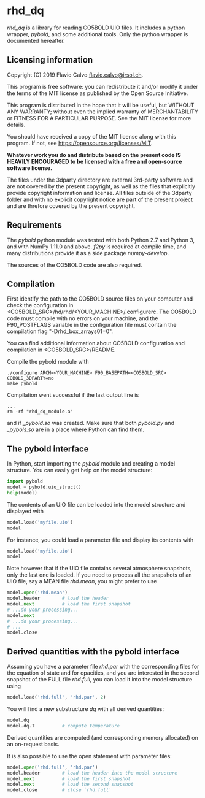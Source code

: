 rhd_dq
======
*rhd_dq* is a library for reading CO5BOLD UIO files. It includes a python wrapper, *pybold*, and some additional tools. Only the python wrapper is documented hereafter.

Licensing information
---------------------------
Copyright (C) 2019  Flavio Calvo <flavio.calvo@irsol.ch>.

This program is free software: you can redistribute it and/or modify
it under the terms of the MIT license as published by the Open Source
Initiative.

This program is distributed in the hope that it will be useful, but WITHOUT
ANY WARRANTY; without even the implied warranty of MERCHANTABILITY or FITNESS
FOR A PARTICULAR PURPOSE.  See the MIT license for more details.

You should have received a copy of the MIT license along with this program. If
not, see <https://opensource.org/licenses/MIT>.

**Whatever work you do and distribute based on the present code IS HEAVILY
ENCOURAGED to be licensed with a free and open-source software license.**

The files under the 3dparty directory are external 3rd-party software and are
not covered by the present copyright, as well as the files that explicitly
provide copyright information and license. All files outside of the 3dparty
folder and with no explicit copyright notice are part of the present project
and are threfore covered by the present copyright.

Requirements
------------------
The *pybold* python module was tested with both Python 2.7 and Python 3, and with NumPy 1.11.0 and above. *f2py* is required at compile time, and many distributions provide it as a side package *numpy-develop*.

The sources of the CO5BOLD code are also required.

Compilation
---------------
First identify the path to the CO5BOLD source files on your computer and check
the configuration in <CO5BOLD_SRC>/hd/rhd/<YOUR_MACHINE>/.configurerc. The
CO5BOLD code must compile with no errors on your machine, and the F90_POSTFLAGS
variable in the configuration file must contain the compilation flag
"-Drhd_box_arrays01=0".

You can find additional information about CO5BOLD configuration and compilation
in <CO5BOLD_SRC>/README.

Compile the pybold module with
```shell
./configure ARCH=<YOUR_MACHINE> F90_BASEPATH=<CO5BOLD_SRC> COBOLD_3DPARTY=no
make pybold
```
Compilation went successful if the last output line is

```
...
rm -rf "rhd_dq_module.a"
```

and if *_pybold.so* was created. Make sure that both *pybold.py* and *_pybols.so* are in a place where Python can find them.

The pybold interface
--------------------------

In Python, start importing the *pybold* module and creating a model structure. You can easily get help on the model structure:

```python
import pybold
model = pybold.uio_struct()
help(model)
```

The contents of an UIO file can be loaded into the model structure and displayed with

```python
model.load('myfile.uio')
model
```

For instance, you could load a parameter file and display its contents with

```python
model.load('myfile.uio')
model
```

Note however that if the UIO file contains several atmosphere snapshots, only the last one is loaded. If you need to process all the snapshots of an UIO file, say a MEAN file *rhd.mean*, you might prefer to use

```python
model.open('rhd.mean')
model.header        # load the header
model.next          # load the first snapshot
# ...do your processing...
model.next
# ...do your processing...
# ...
model.close
```

Derived quantities with the pybold interface
------------------------------------------------------

Assuming you have a parameter file *rhd.par* with the corresponding files for the equation of state and for opacities, and you are interested in the second snapshot of the FULL file *rhd.full*, you can load it into the model structure using

```python
model.load('rhd.full', 'rhd.par', 2)
```

You will find a new substructure *dq* with all *d*erived *q*uantities:

```python
model.dq
model.dq.T          # compute temperature
```

Derived quantities are computed (and corresponding memory allocated) on an on-request basis.

It is also possible to use the open statement with parameter files:

```python
model.open('rhd.full', 'rhd.par')
model.header        # load the header into the model structure
model.next          # load the first snapshot
model.next          # load the second snapshot
model.close         # close `rhd.full'
```
